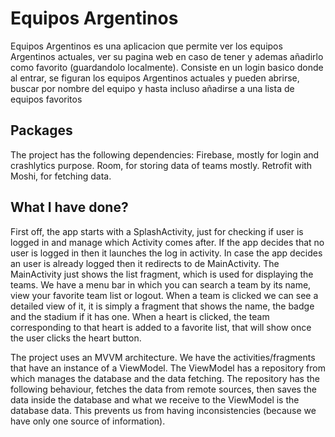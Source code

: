 # Equipos Argentinos

Equipos Argentinos es una aplicacion que permite ver los equipos Argentinos actuales, ver su pagina web en caso de tener y ademas añadirlo como favorito (guardandolo localmente).
Consiste en un login basico donde al entrar, se figuran los equipos Argentinos actuales y pueden abrirse, buscar por nombre del equipo y hasta incluso añadirse a una lista de equipos favoritos

## Packages

The project has the following dependencies:
Firebase, mostly for login and crashlytics purpose.
Room, for storing data of teams mostly.
Retrofit with Moshi, for fetching data.

## What I have done?

First off, the app starts with a SplashActivity, just for checking if user is logged in and manage which Activity comes after.
If the app decides that no user is logged in then it launches the log in activity.
In case the app decides an user is already logged then it redirects to de MainActivity.
The MainActivity just shows the list fragment, which is used for displaying the teams.
We have a menu bar in which you can search a team by its name, view your favorite team list or logout.
When a team is clicked we can see a detailed view of it, it is simply a fragment that shows the name, the badge and the stadium if it has one.
When a heart is clicked, the team corresponding to that heart is added to a favorite list, that will show once the user clicks the heart button.

The project uses an MVVM architecture. We have the activities/fragments that have an instance of a ViewModel. The ViewModel has a repository from which manages the database and the data fetching.
The repository has the following behaviour, fetches the data from remote sources, then saves the data inside the database and what we receive to the ViewModel is the database data. This prevents us from having inconsistencies (because we have only one source of information).


